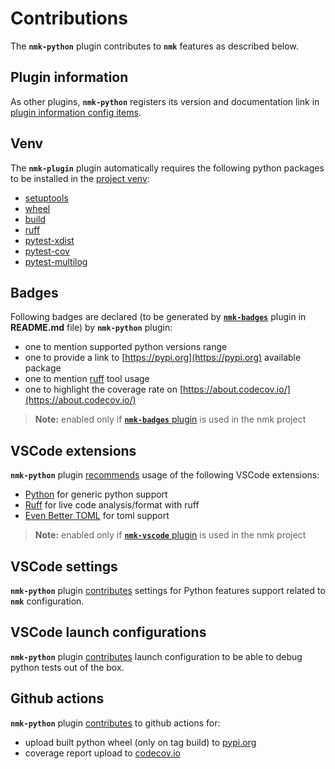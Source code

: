 # Contributions

The **`nmk-python`** plugin contributes to **`nmk`** features as described below.

## Plugin information

As other plugins, **`nmk-python`** registers its version and documentation link in [plugin information config items](https://nmk-base.readthedocs.io/en/stable/extend.html#plugin-information).

## Venv

The **`nmk-plugin`** plugin automatically requires the following python packages to be installed in the [project venv](https://nmk-base.readthedocs.io/en/stable/extend.html#python-modules-dependencies):
* [setuptools](https://pypi.org/project/setuptools/)
* [wheel](https://pypi.org/project/wheel/)
* [build](https://pypi.org/project/build/)
* [ruff](https://pypi.org/project/ruff/)
* [pytest-xdist](https://pypi.org/project/pytest-xdist/)
* [pytest-cov](https://pypi.org/project/pytest-cov/)
* [pytest-multilog](https://pypi.org/project/pytest-multilog/)

## Badges

Following badges are declared (to be generated by [**`nmk-badges`**](https://nmk-badges.readthedocs.io/en/stable/extend.html#badges-definition) plugin in **README.md** file) by **`nmk-python`** plugin:

* one to mention supported python versions range
* one to provide a link to [https://pypi.org](https://pypi.org) available package
* one to mention [ruff](https://astral.sh/ruff) tool usage
* one to highlight the coverage rate on [https://about.codecov.io/](https://about.codecov.io/)

> **Note:** enabled only if [**`nmk-badges`** plugin](https://nmk-badges.readthedocs.io/) is used in the nmk project

## VSCode extensions

**`nmk-python`** plugin [recommends](https://nmk-vscode.readthedocs.io/en/stable/extend.html#extensions) usage of the following VSCode extensions:
* [Python](https://marketplace.visualstudio.com/items?itemName=ms-python.python) for generic python support
* [Ruff](https://marketplace.visualstudio.com/items?itemName=charliermarsh.ruff) for live code analysis/format with ruff
* [Even Better TOML](https://marketplace.visualstudio.com/items?itemName=tamasfe.even-better-toml) for toml support

> **Note:** enabled only if [**`nmk-vscode`** plugin](https://nmk-vscode.readthedocs.io/) is used in the nmk project

## VSCode settings

**`nmk-python`** plugin [contributes](https://nmk-vscode.readthedocs.io/en/stable/extend.html#settings) settings for Python features support related to **`nmk`** configuration.

## VSCode launch configurations

**`nmk-python`** plugin [contributes](https://nmk-vscode.readthedocs.io/en/stable/extend.html#launch-configurations) launch configuration to be able to debug python tests out of the box.

## Github actions

**`nmk-python`** plugin [contributes](https://nmk-github.readthedocs.io/en/stable/extend.html#actions) to github actions for:
* upload built python wheel (only on tag build) to [pypi.org](https://pypi.org)
* coverage report upload to [codecov.io](https://codecov.io)
